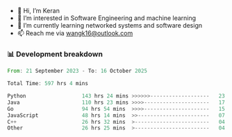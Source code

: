 - 👋 Hi, I’m Keran
- 👀 I’m interested in Software Engineering and machine learning
- 🌱 I’m currently learning networked systems and software design
- 📫 Reach me via wangk16@outlook.com


###  📊 Development breakdown
<!--START_SECTION:waka-->

```rust
From: 21 September 2023 - To: 16 October 2025

Total Time: 597 hrs 4 mins

Python                  143 hrs 24 mins >>>>>>-------------------   23.00 %
Java                    110 hrs 23 mins >>>>---------------------   17.70 %
Go                      94 hrs 54 mins  >>>>---------------------   15.22 %
JavaScript              48 hrs 14 mins  >>-----------------------   07.74 %
C++                     26 hrs 32 mins  >------------------------   04.26 %
Other                   26 hrs 25 mins  >------------------------   04.24 %
```

<!--END_SECTION:waka-->

<!---
keran-w/keran-w is a ✨ special ✨ repository because its `README.md` (this file) appears on your GitHub profile.
You can click the Preview link to take a look at your changes.
--->
